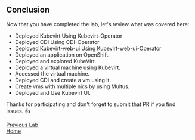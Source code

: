 ## Conclusion

Now that you have completed the lab, let's review what was covered here:

* Deployed Kubevirt Using Kubevirt-Operator 
* Deployed CDI Using CDI-Operator
* Deployed Kubevirt-web-ui Using Kubevirt-web-ui-Operator 
* Deployed an application on OpenShift.
* Deployed and explored KubeVirt.
* Deployed a virtual machine using Kubevirt.
* Accessed the virtual machine.
* Deployed CDI and create a vm using it.
* Create vms with multiple nics by using Multus.
* Deployed and Use Kubevirt UI.

Thanks for participating and don't forget to submit that PR if you find issues. :+1:

[Previous Lab](../lab9/lab9.md)\
[Home](../../README.md)
